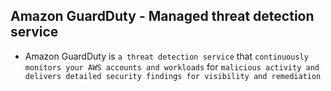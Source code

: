 ## Amazon GuardDuty - Managed threat detection service

- Amazon GuardDuty is `a threat detection service` that `continuously monitors your AWS accounts and workloads` for `malicious activity and delivers detailed security findings for visibility and remediation`
